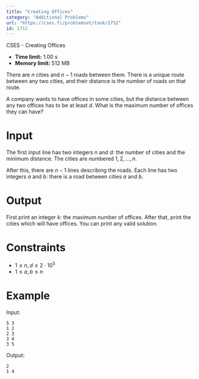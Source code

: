 ```yaml
---
title: "Creating Offices"
category: "Additional Problems"
url: "https://cses.fi/problemset/task/1752"
id: 1752
---
```


CSES - Creating Offices

  * **Time limit:** 1.00 s
  * **Memory limit:** 512 MB

There are $n$ cities and $n-1$ roads between them. There is a unique route
between any two cities, and their distance is the number of roads on that
route.

A company wants to have offices in some cities, but the distance between any
two offices has to be at least $d$. What is the maximum number of offices they
can have?

# Input

The first input line has two integers $n$ and $d$: the number of cities and
the minimum distance. The cities are numbered $1,2,\dots,n$.

After this, there are $n-1$ lines describing the roads. Each line has two
integers $a$ and $b$: there is a road between cities $a$ and $b$.

# Output

First print an integer $k$: the maximum number of offices. After that, print
the cities which will have offices. You can print any valid solution.

# Constraints

  * $1 \le n,d \le 2 \cdot 10^5$
  * $1 \le a,b \le n$

# Example

Input:

    
    
    5 3
    1 2
    2 3
    3 4
    3 5
    

Output:

    
    
    2
    1 4
    


